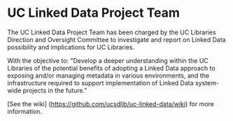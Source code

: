 # UC Linked Data Project Team
The UC Linked Data Project Team has been charged by the UC Libraries Direction and Oversight Committee to investigate and report on Linked Data possibility and implications for UC Libraries.  

With the objective to: "Develop a deeper understanding within the UC Libraries of the potential benefits of adopting a Linked Data approach to exposing and/or managing metadata in various environments, and the infrastructure required to support implementation of Linked Data system-wide projects in the future."

[See the wiki] (https://github.com/ucsdlib/uc-linked-data/wiki) for more information.
